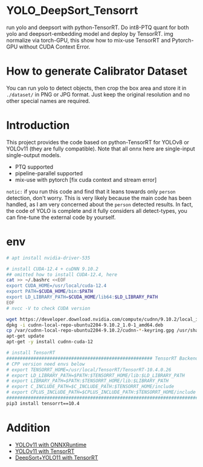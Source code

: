 # YOLO_DeepSort_Tensorrt

run yolo and deepsort with python-TensorRT. Do int8-PTQ quant for both yolo and deepsort-embedding model and deploy by TensorRT. img normalize via torch-GPU, this show how to mix-use TensorRT and Pytorch-GPU without CUDA Context Error.

# How to generate Calibrator Dataset

You can run yolo to detect objects, then crop the box area and store it in `./dataset/` in PNG or JPG format. Just keep the original resolution and no other special names are required.

# Introduction

This project provides the code based on python-TensorRT for YOLOv8 or YOLOv11 (they are fully compatible). Note that all onnx here are single-input single-output models.

* PTQ supported
* pipeline-parallel supported
* mix-use with pytorch [fix cuda context and stream error]

`notic:` if you run this code and find that it leans towards only `person` detection, don't worry. This is very likely because the main code has been handled, as I am very concerned about the `person` detected results. In fact, the code of YOLO is complete and it fully considers all detect-types, you can fine-tune the external code by yourself.

# env

```bash
# apt install nvidia-driver-535

# install CUDA-12.4 + cuDNN 9.10.2
## omitted how to install CUDA-12.4, here
cat >> ~/.bashrc <<EOF
export CUDA_HOME=/usr/local/cuda-12.4
export PATH=$CUDA_HOME/bin:$PATH
export LD_LIBRARY_PATH=$CUDA_HOME/lib64:$LD_LIBRARY_PATH
EOF
# nvcc -V to check CUDA version

wget https://developer.download.nvidia.com/compute/cudnn/9.10.2/local_installers/cudnn-local-repo-ubuntu2204-9.10.2_1.0-1_amd64.deb
dpkg -i cudnn-local-repo-ubuntu2204-9.10.2_1.0-1_amd64.deb
cp /var/cudnn-local-repo-ubuntu2204-9.10.2/cudnn-*-keyring.gpg /usr/share/keyrings/
apt-get update
apt-get -y install cudnn-cuda-12

# install TensorRT
###################################################### TensorRT Backend ##########################################################
# CPP version need envs below
# export TENSORRT_HOME=/usr/local/TensorRT/TensorRT-10.4.0.26
# export LD_LIBRARY_PATH=$PATH:$TENSORRT_HOME/lib:$LD_LIBRARY_PATH
# export LIBRARY_PATH=$PATH:$TENSORRT_HOME/lib:$LIBRARY_PATH
# export C_INCLUDE_PATH=$C_INCLUDE_PATH:$TENSORRT_HOME/include
# export CPLUS_INCLUDE_PATH=$CPLUS_INCLUDE_PATH:$TENSORRT_HOME/include
###############################################################################################################################
pip3 install tensorrt==10.4
```

# Addition

* [YOLOv11 with ONNXRuntime](https://github.com/oneflyingfish/yolov11-onnxruntime)
* [YOLOv11 with TensorRT](https://github.com/oneflyingfish/yolov11_tensorrt)
* [DeepSort+YOLO11 with TensorRT](https://github.com/oneflyingfish/yolo_deepsort_tensorrt)